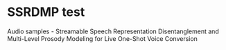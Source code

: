 # SSRDMP test
Audio samples - Streamable Speech Representation Disentanglement and Multi-Level Prosody
Modeling for Live One-Shot Voice Conversion
